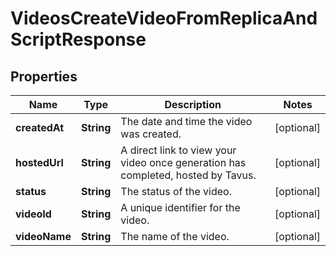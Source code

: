 

# VideosCreateVideoFromReplicaAndScriptResponse


## Properties

| Name | Type | Description | Notes |
|------------ | ------------- | ------------- | -------------|
|**createdAt** | **String** | The date and time the video was created. |  [optional] |
|**hostedUrl** | **String** | A direct link to view your video once generation has completed, hosted by Tavus. |  [optional] |
|**status** | **String** | The status of the video. |  [optional] |
|**videoId** | **String** | A unique identifier for the video. |  [optional] |
|**videoName** | **String** | The name of the video. |  [optional] |



